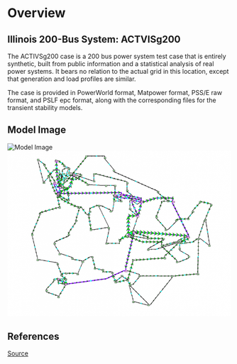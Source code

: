 # Overview

## Illinois 200-Bus System: ACTVISg200

The ACTIVSg200 case is a 200 bus power system test case that is entirely synthetic, built from public information and a statistical analysis of real power systems. It bears no relation to the actual grid in this location, except that generation and load profiles are similar.

The case is provided in PowerWorld format, Matpower format, PSS/E raw format, and PSLF epc format, along with the corresponding files for the transient stability models.

## Model Image

![Model Image](assets/figIL200.jpg)
![Model Image](assets/Illinois200.png)

## References

[Source](https://electricgrids.engr.tamu.edu/electric-grid-test-cases/activsg200/)
